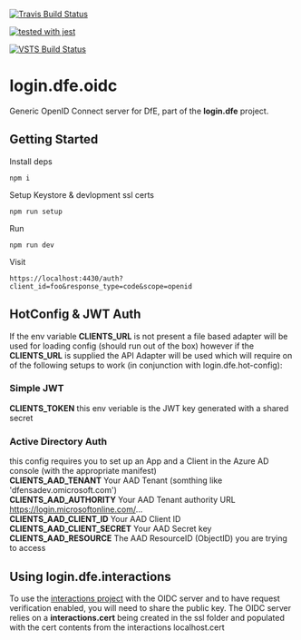 [![Travis Build Status](https://travis-ci.org/DFE-Digital/login.dfe.oidc.svg?branch=master)](https://travis-ci.org/DFE-Digital/login.dfe.oidc)

[![tested with jest](https://img.shields.io/badge/tested_with-jest-99424f.svg)](https://github.com/facebook/jest)

[![VSTS Build Status](https://sfa-gov-uk.visualstudio.com/_apis/public/build/definitions/aa44e142-c0ac-4ace-a6b2-0d9a3f35d516/700/badge)](https://sfa-gov-uk.visualstudio.com/DfE%20New%20Secure%20Access/_build/index?definitionId=700&_a=completed)



# login.dfe.oidc

Generic OpenID Connect server for DfE, part of the **login.dfe** project.

## Getting Started

Install deps
```
npm i
```

Setup Keystore & devlopment ssl certs
```
npm run setup
```

Run
```
npm run dev 
```

Visit
```
https://localhost:4430/auth?client_id=foo&response_type=code&scope=openid
```
## HotConfig & JWT Auth

If the env variable **CLIENTS_URL** is not present a file based adapter will be used for loading config (should run out of the box) however if the **CLIENTS_URL** is supplied the API Adapter will be used which will require on of the following setups to work (in conjunction with login.dfe.hot-config):  

### Simple JWT

**CLIENTS_TOKEN** this env veriable is the JWT key generated with a shared secret

### Active Directory Auth

this config requires you to set up an App and a Client in the Azure AD console (with the appropriate manifest)   
**CLIENTS_AAD_TENANT** Your AAD Tenant (somthing like 'dfensadev.omicrosoft.com')  
**CLIENTS_AAD_AUTHORITY** Your AAD Tenant authority URL https://login.microsoftonline.com/...  
**CLIENTS_AAD_CLIENT_ID** Your AAD Client ID  
**CLIENTS_AAD_CLIENT_SECRET**  Your AAD Secret key  
**CLIENTS_AAD_RESOURCE** The AAD ResourceID (ObjectID) you are trying to access


## Using login.dfe.interactions

To use the [interactions project](https://github.com/DFE-Digital/login.dfe.interactions) with the OIDC server and to have 
request verification enabled, you will need to share the public key. The OIDC server relies on 
a **interactions.cert** being created in the ssl folder and populated with the cert contents from the interactions localhost.cert
